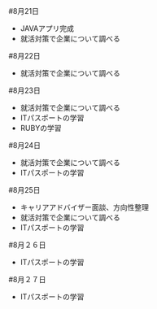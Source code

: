 #8月21日
- JAVAアプリ完成
- 就活対策で企業について調べる

#8月22日
- 就活対策で企業について調べる

#8月23日
-  就活対策で企業について調べる
-  ITパスポートの学習
-  RUBYの学習


#8月24日
-  就活対策で企業について調べる
-  ITパスポートの学習

#8月25日
-  キャリアアドバイザー面談、方向性整理
-  就活対策で企業について調べる
-  ITパスポートの学習

#8月２６日
-  ITパスポートの学習

#8月２７日
-  ITパスポートの学習
